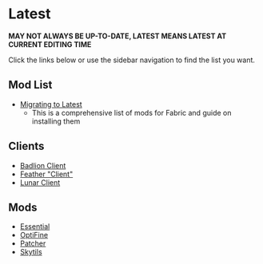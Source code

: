 # Latest

**MAY NOT ALWAYS BE UP-TO-DATE, LATEST MEANS LATEST AT CURRENT EDITING TIME**

Click the links below or use the sidebar navigation to find the list you want.

## Mod List

* [Migrating to Latest](https://alternatives.microcontrollers.dev/latest/migrating)
    - This is a comprehensive list of mods for Fabric and guide on installing them

## Clients

* [Badlion Client](https://alternatives.microcontrollers.dev/latest/badlion)
* [Feather "Client"](https://alternatives.microcontrollers.dev/latest/feather)
* [Lunar Client](https://alternatives.microcontrollers.dev/latest/lunar)

## Mods

* [Essential](https://alternatives.microcontrollers.dev/latest/essential)
* [OptiFine](https://alternatives.microcontrollers.dev/latest/optifine)
* [Patcher](https://alternatives.microcontrollers.dev/latest/patcher)
* [Skytils](https://alternatives.microcontrollers.dev/latest/skytils)
